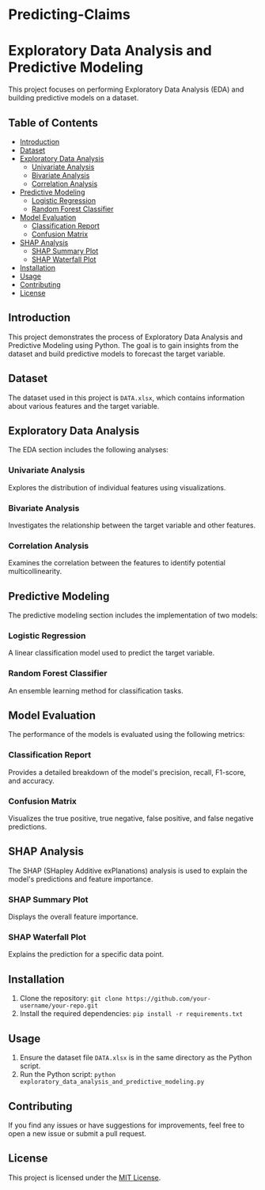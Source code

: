 # Predicting-Claims
# Exploratory Data Analysis and Predictive Modeling

This project focuses on performing Exploratory Data Analysis (EDA) and building predictive models on a dataset.

## Table of Contents
- [Introduction](#introduction)
- [Dataset](#dataset)
- [Exploratory Data Analysis](#exploratory-data-analysis)
  - [Univariate Analysis](#univariate-analysis)
  - [Bivariate Analysis](#bivariate-analysis)
  - [Correlation Analysis](#correlation-analysis)
- [Predictive Modeling](#predictive-modeling)
  - [Logistic Regression](#logistic-regression)
  - [Random Forest Classifier](#random-forest-classifier)
- [Model Evaluation](#model-evaluation)
  - [Classification Report](#classification-report)
  - [Confusion Matrix](#confusion-matrix)
- [SHAP Analysis](#shap-analysis)
  - [SHAP Summary Plot](#shap-summary-plot)
  - [SHAP Waterfall Plot](#shap-waterfall-plot)
- [Installation](#installation)
- [Usage](#usage)
- [Contributing](#contributing)
- [License](#license)

## Introduction
This project demonstrates the process of Exploratory Data Analysis and Predictive Modeling using Python. The goal is to gain insights from the dataset and build predictive models to forecast the target variable.

## Dataset
The dataset used in this project is `DATA.xlsx`, which contains information about various features and the target variable.

## Exploratory Data Analysis
The EDA section includes the following analyses:

### Univariate Analysis
Explores the distribution of individual features using visualizations.

### Bivariate Analysis
Investigates the relationship between the target variable and other features.

### Correlation Analysis
Examines the correlation between the features to identify potential multicollinearity.

## Predictive Modeling
The predictive modeling section includes the implementation of two models:

### Logistic Regression
A linear classification model used to predict the target variable.

### Random Forest Classifier
An ensemble learning method for classification tasks.

## Model Evaluation
The performance of the models is evaluated using the following metrics:

### Classification Report
Provides a detailed breakdown of the model's precision, recall, F1-score, and accuracy.

### Confusion Matrix
Visualizes the true positive, true negative, false positive, and false negative predictions.

## SHAP Analysis
The SHAP (SHapley Additive exPlanations) analysis is used to explain the model's predictions and feature importance.

### SHAP Summary Plot
Displays the overall feature importance.

### SHAP Waterfall Plot
Explains the prediction for a specific data point.

## Installation
1. Clone the repository: `git clone https://github.com/your-username/your-repo.git`
2. Install the required dependencies: `pip install -r requirements.txt`

## Usage
1. Ensure the dataset file `DATA.xlsx` is in the same directory as the Python script.
2. Run the Python script: `python exploratory_data_analysis_and_predictive_modeling.py`

## Contributing
If you find any issues or have suggestions for improvements, feel free to open a new issue or submit a pull request.

## License
This project is licensed under the [MIT License](LICENSE).
